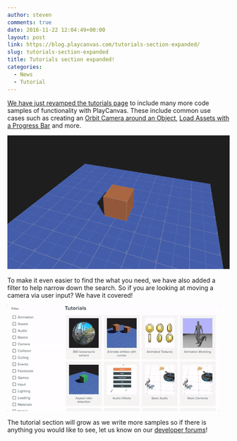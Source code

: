 ```yaml
---
author: steven
comments: true
date: 2016-11-22 12:04:49+00:00
layout: post
link: https://blog.playcanvas.com/tutorials-section-expanded/
slug: tutorials-section-expanded
title: Tutorials section expanded!
categories:
  - News
  - Tutorial
---
```


[We have just revamped the tutorials page](https://developer.playcanvas.com/en/tutorials/) to include many more code samples of functionality with PlayCanvas. These include common use cases such as creating an [Orbit Camera around an Object](https://playcanvas.com/project/438243/overview/orbit-camera), [Load Assets with a Progress Bar](https://playcanvas.com/project/436584/overview/load-assets-with-progress-bar) and more.

[![orbit-camera](/assets/media/Orbit-Camera.gif)](/assets/media/Orbit-Camera.gif)

To make it even easier to find the what you need, we have also added a filter to help narrow down the search. So if you are looking at moving a camera via user input? We have it covered!

![tutorial-filter](/assets/media/tutorial-filter.gif)

The tutorial section will grow as we write more samples so if there is anything you would like to see, let us know on our [developer forums](https://forum.playcanvas.com/c/suggestions)!
